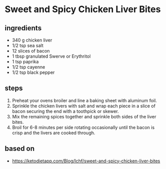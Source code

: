 # Sweet and Spicy Chicken Liver Bites

## ingredients

- 340 g chicken liver
- 1/2 tsp sea salt
- 12 slices of bacon
- 1 tbsp granulated Swerve or Erythritol
- 1 tsp paprika
- 1/2 tsp cayenne
- 1/2 tsp black pepper

## steps

1. Preheat your ovens broiler and line a baking sheet with aluminum foil.
2. Sprinkle the chicken livers with salt and wrap each piece in a slice of bacon securing the end with a toothpick or skewer.
3. Mix the remaining spices together and sprinkle both sides of the liver bites.
4. Broil for 6-8 minutes per side rotating occasionally until the bacon is crisp and the livers are cooked through.

## based on

- https://ketodietapp.com/Blog/lchf/sweet-and-spicy-chicken-liver-bites

